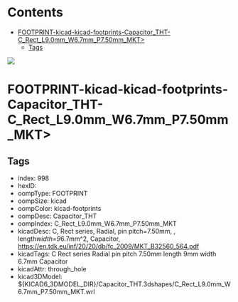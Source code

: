 



Contents
========

* [FOOTPRINT-kicad-kicad-footprints-Capacitor_THT-C_Rect_L9.0mm_W6.7mm_P7.50mm_MKT>](#footprint-kicad-kicad-footprints-capacitor_tht-c_rect_l90mm_w67mm_p750mm_mkt)
	* [Tags](#tags)
  
![][im]
# FOOTPRINT-kicad-kicad-footprints-Capacitor_THT-C_Rect_L9.0mm_W6.7mm_P7.50mm_MKT>

## Tags

- index: 998
- hexID: 
- oompType: FOOTPRINT
- oompSize: kicad
- oompColor: kicad-footprints
- oompDesc: Capacitor_THT
- oompIndex: C_Rect_L9.0mm_W6.7mm_P7.50mm_MKT
- kicadDesc: C, Rect series, Radial, pin pitch=7.50mm, , length*width=9*6.7mm^2, Capacitor, https://en.tdk.eu/inf/20/20/db/fc_2009/MKT_B32560_564.pdf
- kicadTags: C Rect series Radial pin pitch 7.50mm  length 9mm width 6.7mm Capacitor
- kicadAttr: through_hole
- kicad3DModel: ${KICAD6_3DMODEL_DIR}/Capacitor_THT.3dshapes/C_Rect_L9.0mm_W6.7mm_P7.50mm_MKT.wrl



[im]: image.png
